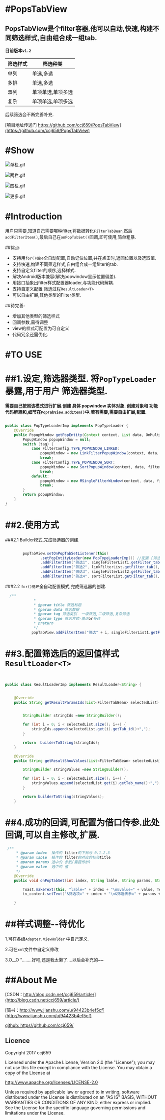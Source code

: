 #PopsTabView
===

**PopsTabView是个filter容器,他可以自动,快速,构建不同筛选样式,自由组合成一组tab.**
---
**目前版本`v1.2`**

筛选样式 | 筛选种类 
--------|------|
单列 | 单选,多选  | 
多排 | 单选,多选  | 
双列 | 单项单选,单项多选  | 
复杂 | 单项单选,单项多选  | 


后续筛选会不断完善补充.

[项目地址传送门 https://github.com/ccj659/PopsTabView](https://github.com/ccj659/PopsTabView)

#Show
===


![单栏.gif](http://upload-images.jianshu.io/upload_images/1848340-88046dae08e39b02.gif?imageMogr2/auto-orient/strip)


![两栏.gif](http://upload-images.jianshu.io/upload_images/1848340-fabaade294df8d25.gif?imageMogr2/auto-orient/strip)


![四栏.gif](http://upload-images.jianshu.io/upload_images/1848340-c032ce82532df91a.gif?imageMogr2/auto-orient/strip)


![更多.gif](http://upload-images.jianshu.io/upload_images/1848340-ab654092afc2d7ed.gif?imageMogr2/auto-orient/strip)


#Introduction
===
用户只需要,知道自己需要哪种filter,将数据转化`FilterTabBean`,然后`addFilterItem()`,最后自己在`onPopTabSet()`回调,即可使用,简单粗暴.


##优点:

- 支持用`for()循环`全自动配置,自动记住位置,并在点击时,返回位置以及选取值.
- 支持快速,构建不同筛选样式,自由组合成一组filter的tab.
- 支持自定义filter的顺序,选择样式.
- 解决Android版本兼容(解决popwindow显示位置偏差).
- 用接口抽象出filter样式配置器loader,与功能代码解耦.
- 支持自定义配置 筛选过程`ResultLoader<T>`
- 可以自由扩展,其他类型的Filter类型.

##待完善:
- 增加其他类型的筛选样式
- 回调参数,需待调整
- view的样式可配置为可自定义
- 代码冗余还需优化.


#TO USE
===

##1.设定,筛选器类型. 将`PopTypeLoader`暴露,用于用户 筛选器类型.
===
**需要自己按照该模式进行扩展.创建 具体 popwindow 实体对象. 创建对象和 功能代码解耦和,细节在`PopTabView.addItem()`中.若有需要,需要自由扩展,配置.**


```java

public class PopTypeLoaderImp implements PopTypeLoader {
    @Override
    public PopupWindow getPopEntity(Context context, List data, OnMultipeFilterSetListener filterSetListener, int tag, int type) {
        PopupWindow popupWindow = null;
        switch (tag) {
            case FilterConfig.TYPE_POPWINDOW_LINKED:
                popupWindow = new LinkFilterPopupWindow(context, data, filterSetListener,type);
                break;
            case FilterConfig.TYPE_POPWINDOW_SORT:
                popupWindow = new SortPopupWindow(context, data, filterSetListener, tag,type);
                break;
            default:
                popupWindow = new MSingleFilterWindow(context, data, filterSetListener,type);
                break;
        }
        return popupWindow;
    }
}

```



##2.使用方式 
===

###2.1 Builder模式,完成筛选器的创建.
```java

        popTabView.setOnPopTabSetListener(this)
                .setPopEntityLoader(new PopTypeLoaderImp()) //配置 {筛选类型}  方式
                .addFilterItem("筛选1", singleFilterList1.getFilter_tab(), singleFilterList1.getTab_group_type(), FilterConfig.FILTER_TYPE_MUTIFY)
                .addFilterItem("筛选2", linkFilterList.getFilter_tab(), linkFilterList.getTab_group_type(), FilterConfig.FILTER_TYPE_MUTIFY)
                .addFilterItem("筛选3", singleFilterList2.getFilter_tab(), singleFilterList2.getTab_group_type(), FilterConfig.FILTER_TYPE_MUTIFY)
                .addFilterItem("筛选4", sortFilterList.getFilter_tab(), sortFilterList.getTab_group_type(), FilterConfig.FILTER_TYPE_MUTIFY);

```
###2.2 `for()循环`全自动配置模式,完成筛选器的创建.

```java
  /**
             *
             * @param title 筛选标题
             * @param data 筛选数据
             * @param tag 筛选类别- 一级筛选,二级筛选,复杂筛选
             * @param type 筛选方式-单选or多选
             * @return
             */
            popTabView.addFilterItem("筛选" + i, singleFilterList1.getFilter_tab(), singleFilterList1.getTab_group_type(), FilterConfig.FILTER_TYPE_SINGLE);

```

##3.配置筛选后的返回值样式`ResultLoader<T>`
===

```java


public class ResultLoaderImp implements ResultLoader<String> {


    @Override
    public String getResultParamsIds(List<FilterTabBean> selectedList) {


        StringBuilder stringIds =new StringBuilder();

        for (int i = 0; i < selectedList.size(); i++) {
            stringIds.append(selectedList.get(i).getTab_id()+",");
        }

        return  builderToString(stringIds);
    }

    @Override
    public String getResultShowValues(List<FilterTabBean> selectedList) {

        StringBuilder stringValues =new StringBuilder();

        for (int i = 0; i < selectedList.size(); i++) {
            stringValues.append(selectedList.get(i).getTab_name()+",");
        }

        return builderToString(stringValues);
    }

```


##4.成功的回调,可配置为借口传参.此处回调,可以自主修改,扩展.
===
```java
 /**
     * @param index  操作的 filter的下标号 0.1.2.3
     * @param lable  操作的 filter的对应的标签title
     * @param params 选中的 参数(需要传参)
     * @param value  选中的 值
     */
    @Override
    public void onPopTabSet(int index, String lable, String params, String value) {

        Toast.makeText(this, "lable=" + index + "\n&value=" + value, Toast.LENGTH_SHORT).show();
        tv_content.setText("&筛选项=" + index + "\n&筛选传参=" + params + "\n&筛选值=" + value);

    }
```



##样式调整--待优化
===
1.可在各级`Adapter.ViewHolder` 中自己定义.

2.可在`xml`文件中自定义修改

3.O__O "….....好吧,还是我太懒了....以后会补充的~~



##About Me
===
[CSDN：http://blog.csdn.net/ccj659/article/](http://blog.csdn.net/ccj659/article/)

[简书：http://www.jianshu.com/u/94423b4ef5cf](http://www.jianshu.com/u/94423b4ef5cf)

[github:  https//github.com/ccj659/](https//github.com/ccj659/)


## Licence
 Copyright 2017 ccj659

 Licensed under the Apache License, Version 2.0 (the "License"); you may not use this file except in compliance with the License. You may obtain a copy of the License at

 http://www.apache.org/licenses/LICENSE-2.0

 Unless required by applicable law or agreed to in writing, software distributed under the License is distributed on an "AS IS" BASIS, WITHOUT WARRANTIES OR CONDITIONS OF ANY KIND, either express or implied. See the License for the specific language governing permissions and limitations under the License.
